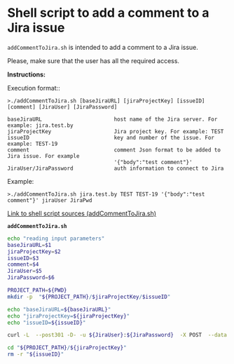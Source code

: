 # Shell script to add a comment to a Jira issue

`addCommentToJira.sh` is intended to add a comment to a Jira issue.

Please, make sure that the user has all the required access.

**Instructions:**

Execution format::
```
>./addCommentToJira.sh [baseJiraURL] [jiraProjectKey] [issueID] [comment] [JiraUser] [JiraPassword]
```
```
baseJiraURL                       host name of the Jira server. For example: jira.test.by
jiraProjectKey                    Jira project key. For example: TEST
issueID                           key and number of the issue. For example: TEST-19
comment                           comment Json format to be added to Jira issue. For example
				                  '{"body":"test comment"}'
JiraUser/JiraPassword		      auth information to connect to Jira
```

Example:
```
>./addCommentToJira.sh jira.test.by TEST TEST-19 '{"body":"test comment"}' jiraUser JiraPwd
```

[Link to shell script sources (addCommentToJira.sh)](https://github.com/IBA-mainframe-dev/Global-Repository-for-Mainframe-Developers/tree/master/zOS%20System%20operating/Mainframe%20automation%20solutions%20and%20best%20practices/Jira/Shell%20script%20to%20add%20a%20comment%20to%20a%20Jira%20issue/addCommentToJira.sh)

**`addCommentToJira.sh`**
```sh
echo "reading input parameters"
baseJiraURL=$1
jiraProjectKey=$2
issueID=$3
comment=$4
JiraUser=$5
JiraPassword=$6

PROJECT_PATH=${PWD}
mkdir -p  "${PROJECT_PATH}/$jiraProjectKey/$issueID"

echo "baseJiraURL=${baseJiraURL}"
echo "jiraProjectKey=${jiraProjectKey}"
echo "issueID=${issueID}"

curl -L  --post301 -D- -u ${JiraUser}:${JiraPassword}  -X POST  --data "${comment}"  -H "Content-type: application/json" -H "X-Atlassian-Token: nocheck" http://${baseJiraURL}/rest/api/2/issue/${issueID}/comment > ${PROJECT_PATH}/${jiraProjectKey}/${issueID}/comment.txt

cd "${PROJECT_PATH}/${jiraProjectKey}"
rm -r "${issueID}"
```
